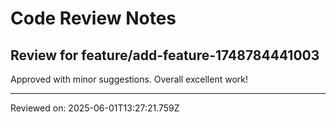 # Code Review Notes

## Review for feature/add-feature-1748784441003

Approved with minor suggestions. Overall excellent work!

---
Reviewed on: 2025-06-01T13:27:21.759Z
